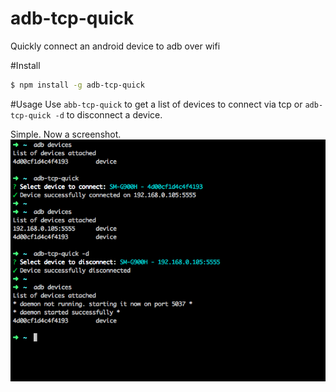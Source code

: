 # adb-tcp-quick
Quickly connect an android device to adb over wifi

#Install
```bash
$ npm install -g adb-tcp-quick
```

#Usage
Use ```abb-tcp-quick``` to get a list of devices to connect via tcp 
or ```adb-tcp-quick -d``` to disconnect a device.

Simple. Now a screenshot.
<img src="https://raw.githubusercontent.com/Urucas/adb-tcp-quick/master/screen.png" />
